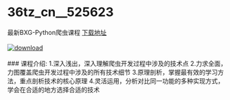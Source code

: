 # 36tz_cn__525623
最新BXG-Python爬虫课程
[下载地址](http://www.36tz.cn/article/525623 "下载地址")
<br/></br>[![download](http://36tz.cn/muke_img/2019_07_3-5-300x183.jpg "下载地址")](http://www.36tz.cn/article/525623 "下载地址")
<br/></br>### 课程介绍:
1.深入浅出，深入理解爬虫开发过程中涉及的技术点
2.力求全面，力图覆盖爬虫开发过程中涉及的所有技术细节
3.原理剖析，掌握最有效的学习方法，重点剖析技术的核心原理
4.灵活运用，分析对比同一功能的多种实现方式，学会在合适的地方选择合适的技术


